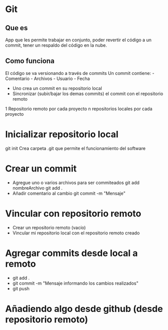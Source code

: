 # Git

## Que es 
App que les permite trabajar en conjunto, poder revertir el código a un commit, tener un respaldo del código en la nube.

## Como funciona
El código se va versionando a través de commits
Un commit contiene:
    - Comentario
    - Archivos
    - Usuario
    - Fecha

- Uno crea un commit en su repositorio local
- Sincronizar (subir/bajar los demas commits) el commit con el repositorio remoto

1 Repositorio remoto por cada proyecto
n repositorios locales por cada proyecto


# Inicializar repositorio local

git init
Crea carpeta .git que permite el funcionamiento del software

# Crear un commit
- Agregue uno o varios archivos para ser commiteados
    git add nombreArchivo
    git add .
- Añadir comentario al cambio 
    git commit -m "Mensaje"

# Vincular con repositorio remoto
- Crear un repositorio remoto (vacío)
- Vincular mi repositorio local con el repositorio remoto creado

# Agregar commits desde local a remoto
- git add .
- git commit -m "Mensaje informando los cambios realizados"
- git push

# Añadiendo algo desde github (desde repositorio remoto)
